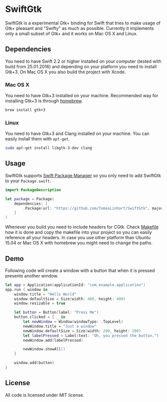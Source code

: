 # SwiftGtk

SwiftGtk is a experimental Gtk+ binding for Swift that tries to make usage of Gtk+ pleasant and "Swifty" as much as possible. Currently it implements only a small subset of Gtk+ and it works on Mac OS X and Linux.

## Dependencies

You need to have Swift 2.2 or higher installed on your computer (tested with build from 25.01.2016) and depending on your platform you need to install Gtk+3. On Mac OS X you also build the project with Xcode.

### Mac OS X

You need to have Gtk+3 installed on your machine. Recommended way for installing Gtk+3 is through [homebrew](http://brew.sh/).

```bash
brew install gtk+3
```

### Linux

You need to have Gtk+3 and Clang installed on your machine. You can easily install them with `apt-get`.

```bash
sudo apt-get install libgtk-3-dev clang
```

## Usage

SwiftGtk supports [Swift Package Manager](https://github.com/apple/swift-package-manager) so you only need to add SwiftGtk to your `Package.swift`.

```swift
import PackageDescription

let package = Package(
    dependencies: [
        .Package(url: "https://github.com/TomasLinhart/SwiftGtk", majorVersion: 0, minor: 1)
    ]
)
```

Whenever you build you need to include headers for CGtk. Check [Makefile](Makefile) how it is done and copy the makefile into your project so you can easily reference all your headers. In case you use other platform than Ubuntu 15.04 or Mac OS X with homebrew you might need to change the paths.

## Demo

Following code will create a window with a button that when it is pressed presents another window.

```swift
let app = Application(applicationId: "com.example.application")
app.run { window in
    window.title = "Hello World"
    window.defaultSize = Size(width: 400, height: 400)
    window.resizable = true

    let button = Button(label: "Press Me")
    button.clicked = { _ in
        let newWindow = Window(windowType: .TopLevel)
        newWindow.title = "Just a window"
        newWindow.defaultSize = Size(width: 200, height: 200)
        let labelPressed = Label(text: "Oh, you pressed the button.")
        newWindow.add(labelPressed)

        newWindow.showAll()
    }

    window.add(button)
}
```

## License

All code is licensed under MIT license.
